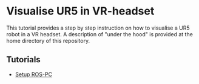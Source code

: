 # Visualise UR5 in VR-headset

This tutorial provides a step by step instruction on how to visualise a UR5 robot in a VR headset. A description of "under the hood" is provided at the home directory of this repository.

## Tutorials
- [Setup ROS-PC](ros_setup.md)
